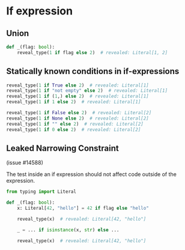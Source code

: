 # If expression

## Union

```py
def _(flag: bool):
    reveal_type(1 if flag else 2)  # revealed: Literal[1, 2]
```

## Statically known conditions in if-expressions

```py
reveal_type(1 if True else 2)  # revealed: Literal[1]
reveal_type(1 if "not empty" else 2)  # revealed: Literal[1]
reveal_type(1 if (1,) else 2)  # revealed: Literal[1]
reveal_type(1 if 1 else 2)  # revealed: Literal[1]

reveal_type(1 if False else 2)  # revealed: Literal[2]
reveal_type(1 if None else 2)  # revealed: Literal[2]
reveal_type(1 if "" else 2)  # revealed: Literal[2]
reveal_type(1 if 0 else 2)  # revealed: Literal[2]
```

## Leaked Narrowing Constraint

(issue #14588)

The test inside an if expression should not affect code outside of the expression.

```py
from typing import Literal

def _(flag: bool):
    x: Literal[42, "hello"] = 42 if flag else "hello"

    reveal_type(x)  # revealed: Literal[42, "hello"]

    _ = ... if isinstance(x, str) else ...

    reveal_type(x)  # revealed: Literal[42, "hello"]
```
